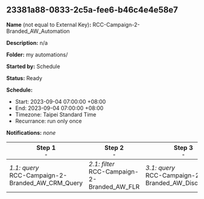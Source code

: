 ## 23381a88-0833-2c5a-fee6-b46c4e4e58e7

**Name** (not equal to External Key)**:** RCC-Campaign-2-Branded_AW_Automation

**Description:** n/a

**Folder:** my automations/

**Started by:** Schedule

**Status:** Ready

**Schedule:**

* Start: 2023-09-04 07:00:00 +08:00
* End: 2023-09-04 07:00:00 +08:00
* Timezone: Taipei Standard Time
* Recurrance: run only once

**Notifications:** _none_


| Step 1<br>_<small>-</small>_ | Step 2<br>_<small>-</small>_ | Step 3<br>_<small>-</small>_ |
| --- | --- | --- |
| _1.1: query_<br>RCC-Campaign-2-Branded_AW_CRM_Query | _2.1: filter_<br>RCC-Campaign-2-Branded_AW_FLR | _3.1: query_<br>RCC-Campaign-2-Branded_AW_Discrepancy |
